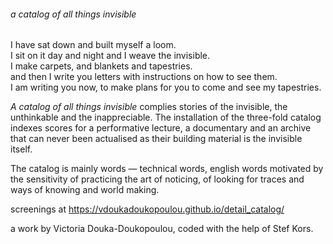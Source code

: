 ###### a catalog of all things invisible 


I have sat down and built myself a loom.<br>
I sit on it day and night and I weave the invisible.<br>
I make carpets, and blankets and tapestries.<br>
and then I write you letters with instructions on how to see them. <br>
I am writing you now, to make plans for you to come and see my tapestries.<br>



<i>A catalog of all things invisible </i> complies stories of the invisible, the unthinkable and the inappreciable. The installation of the three-fold catalog indexes scores for a performative lecture, a documentary and an archive that can never been actualised as their building material is the invisible itself. 

The catalog is mainly words — technical words, english words motivated by the sensitivity of practicing the art of noticing, of looking for traces and ways of knowing and world making.


screenings at https://vdoukadoukopoulou.github.io/detail_catalog/


a work by Victoria Douka-Doukopoulou, coded with the help of Stef Kors.

